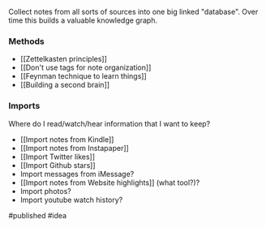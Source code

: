 Collect notes from all sorts of sources into one big linked "database". Over time this builds a valuable knowledge graph.

### Methods
- [[Zettelkasten principles]]
- [[Don't use tags for note organization]]
- [[Feynman technique to learn things]]
- [[Building a second brain]]

### Imports
Where do I read/watch/hear information that I want to keep?
- [[Import notes from Kindle]] 
- [[Import notes from Instapaper]]
- [[Import Twitter likes]]
- [[Import Github stars]]
- Import messages from iMessage?
- [[Import notes from Website highlights]] (what tool?)?
- Import photos?
- Import youtube watch history?

#published #idea 
